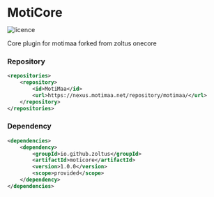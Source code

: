 <div>
<h1 style="margin: 0;font-weight: 700;font-family:-apple-system,BlinkMacSystemFont,Segoe UI,Helvetica,Arial,sans-serif,Apple Color Emoji,Segoe UI Emoji">MotiCore</h1>

![licence](https://img.shields.io/badge/License-GPL-brightgreen)

Core plugin for motimaa forked from zoltus onecore

### Repository
```xml
<repositories>
    <repository>
        <id>MotiMaa</id>
        <url>https://nexus.motimaa.net/repository/motimaa/</url>
    </repository>
</repositories>
```

### Dependency
```xml
<dependencies>
    <dependency>
        <groupId>io.github.zoltus</groupId>
        <artifactId>moticore</artifactId>
        <version>1.0.0</version>
        <scope>provided</scope>
    </dependency>
</dependencies>
```
</div>

